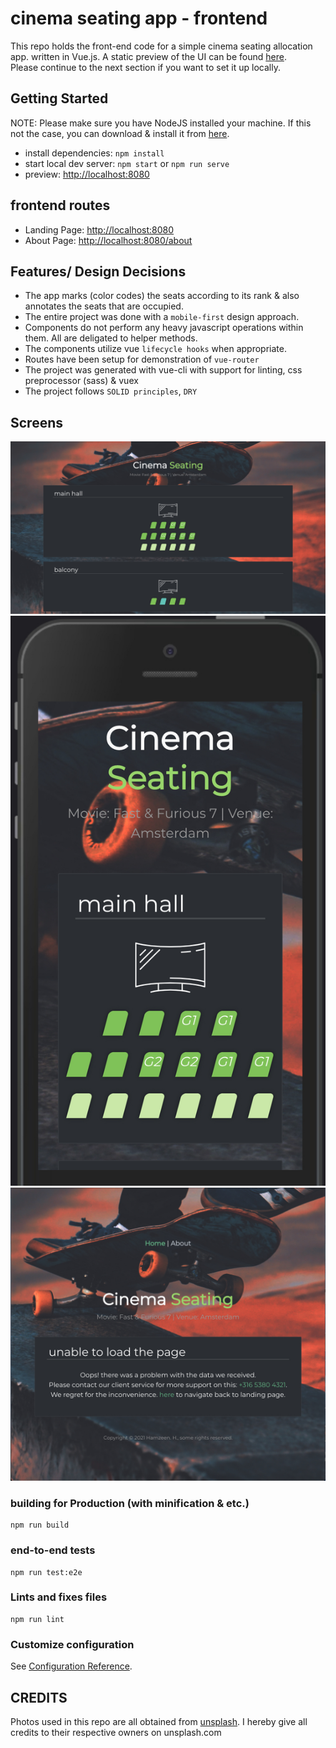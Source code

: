# cinema seating app - frontend
This repo holds the front-end code for a simple cinema seating allocation app.
 written in Vue.js. A static preview of the UI can be found 
 [here](https://codepen.io/hamzeen/full/KKmYwBg).  
 Please continue to the next section if you want to set it up
locally.

## Getting Started

NOTE: Please make sure you have NodeJS installed your machine. If this not the case, 
you can download & install it from [here](https://nodejs.org/en/download).

* install dependencies: ```npm install```
* start local dev server: ```npm start``` or `npm run serve`
* preview: <http://localhost:8080>


## frontend routes
* Landing Page: <http://localhost:8080>
* About Page: <http://localhost:8080/about>

## Features/ Design Decisions

* The app marks (color codes) the seats according to its rank & also annotates the seats that are occupied.
* The entire project was done with a `mobile-first` design approach.
* Components do not perform any heavy javascript operations within them. All are deligated to helper methods.
* The components utilize vue `lifecycle hooks` when appropriate.
* Routes have been setup for demonstration of `vue-router`
* The project was generated with vue-cli with support for linting, css preprocessor (sass) & vuex
* The project follows `SOLID principles`, `DRY`

## Screens

![on desktop](https://raw.githubusercontent.com/hamzeen/vue-cinema-app/main/src/assets/screens/001.jpg)
![mobile portrait](https://raw.githubusercontent.com/hamzeen/vue-cinema-app/main/src/assets/screens/002.jpg)
![handles empty data](https://raw.githubusercontent.com/hamzeen/vue-cinema-app/main/src/assets/screens/003.jpg)


### building for Production (with minification & etc.)
```
npm run build
```

### end-to-end tests
```
npm run test:e2e
```

### Lints and fixes files
```
npm run lint
```

### Customize configuration
See [Configuration Reference](https://cli.vuejs.org/config/).


## CREDITS ##
Photos used in this repo are all obtained from [unsplash](http://unsplash.com). I hereby give all credits to their respective owners on unsplash.com



